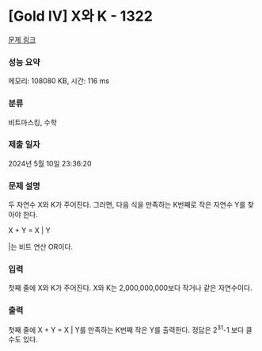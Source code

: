 # [Gold IV] X와 K - 1322 

[문제 링크](https://www.acmicpc.net/problem/1322) 

### 성능 요약

메모리: 108080 KB, 시간: 116 ms

### 분류

비트마스킹, 수학

### 제출 일자

2024년 5월 10일 23:36:20

### 문제 설명

<p>두 자연수 X와 K가 주어진다. 그러면, 다음 식을 만족하는 K번째로 작은 자연수 Y를 찾아야 한다.</p>

<p>X + Y = X | Y</p>

<p>|는 비트 연산 OR이다.</p>

### 입력 

 <p>첫째 줄에 X와 K가 주어진다. X와 K는 2,000,000,000보다 작거나 같은 자연수이다.</p>

### 출력 

 <p>첫째 줄에 X + Y = X | Y를 만족하는 K번째 작은 Y를 출력한다. 정답은 2<sup>31</sup>-1 보다 클 수도 있다.</p>


